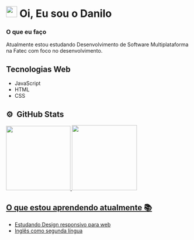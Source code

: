 <h1 align="left"><img src="https://raw.githubusercontent.com/kaueMarques/kaueMarques/master/hi.gif" height="30px"> Oi, Eu sou o Danilo</h1>


### O que eu faço

Atualmente estou estudando Desenvolvimento de Software Multiplataforma na Fatec com foco no desenvolvimento.

## Tecnologias Web 
- JavaScript
- HTML
- CSS

## ⚙️ &nbsp;GitHub Stats
<div>
  <a href="https://github.com/DaniloSreis">
  <img height="176em" src="https://github-readme-stats.vercel.app/api?username=DaniloSreis&show_icons=true&theme=graywhite&include_all_commits=true&count_private=true"/>
  <img height="178em" src="https://github-readme-stats.vercel.app/api/top-langs/?username=DaniloSreis&layout=compact&langs_count=7&theme=graywhite"/>
</div>

## O que estou aprendendo atualmente 📚

- Estudando Design responsivo para web
- Inglês como segunda língua
